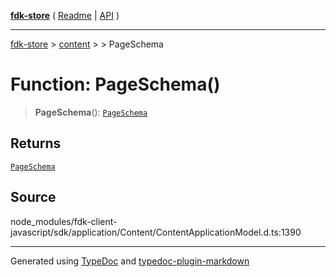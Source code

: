 [**fdk-store**](../../../README.md) ( [Readme](../../../README.md) \| [API](../../../API.md) )

---

[fdk-store](../../../API.md) > [content](../../README.md) > [<internal>](../README.md) > PageSchema

# Function: PageSchema()

> **PageSchema**(): [`PageSchema`](../type-aliases/type-alias.PageSchema.md)

## Returns

[`PageSchema`](../type-aliases/type-alias.PageSchema.md)

## Source

node_modules/fdk-client-javascript/sdk/application/Content/ContentApplicationModel.d.ts:1390

---

Generated using [TypeDoc](https://typedoc.org/) and [typedoc-plugin-markdown](https://www.npmjs.com/package/typedoc-plugin-markdown)
